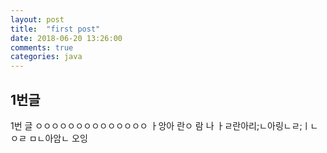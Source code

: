 ```yaml
---
layout: post
title:  "first post"
date: 2018-06-20 13:26:00
comments: true
categories: java
---
```


## 1번글

1번 글 ㅇㅇㅇㅇㅇㅇㅇㅇㅇㅇㅇㅇㅇㅇ
ㅏ앙아
란ㅇ
람
나
ㅏㄹ란아리;ㄴ아링ㄴㄹ;ㅣㄴㅇㄹ
ㅁㄴ아암ㄴ
오잉
